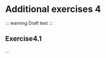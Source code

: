 # Additional exercises 4

::: warning
Draft text
:::

## Exercise

...

<style scoped>
h1 {
    counter-reset: h2
}
h2:after {
    counter-increment: h2;
    content: "4." counter(h2) 
}
</style>
